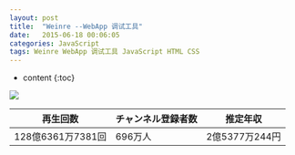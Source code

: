 ```yaml
---
layout: post
title:  "Weinre --WebApp 调试工具"
date:   2015-06-18 00:06:05
categories: JavaScript
tags: Weinre WebApp 调试工具 JavaScript HTML CSS
---
```


* content
{:toc}


![](https://yt3.ggpht.com/ytc/AKedOLRaguXQhOaZpPvgYHKXJF64HwHf8V6evAlV5avsaQ=s176-c-k-c0x00ffffff-no-rj)

|  再生回数  |  チャンネル登録者数  |  推定年収  |
| ---- | ---- | ---- |
|  128億6361万7381回  |  696万人  |  2億5377万244円  |


